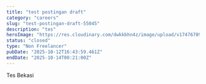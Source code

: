 ```yaml
---
title: "test postingan draft"
category: "careers"
slug: "test-postingan-draft-55045"
description: "tes"
heroImage: "https://res.cloudinary.com/dwkkbhn4z/image/upload/v1747670954/uploads/zy70ljky7xa0stxbcslw.png"
status: "closed"
type: "Non Freelancer"
pubDate: "2025-10-12T16:43:59.461Z"
endDate: "2025-10-14T00:21:00Z"
---
```




Tes Bekasi